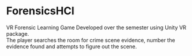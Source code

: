 # ForensicsHCI
 
VR Forensic Learning Game Developed over the semester using Unity VR package.</br>
The player searches the room for crime scene evidence, number the evidence found and attempts to figure out the scene.
